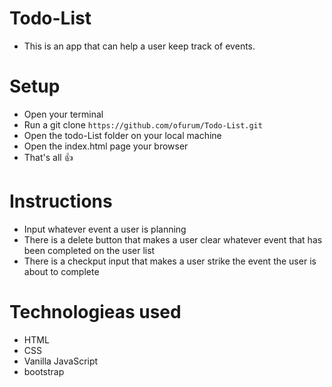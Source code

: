 # Todo-List

* This is an app that can help a user keep track of events.

# Setup
* Open your terminal
* Run a git clone ````https://github.com/ofurum/Todo-List.git````
* Open the todo-List folder on your local machine
* Open the index.html page your browser
* That's all 👍


# Instructions
* Input whatever event a user is planning
* There is a delete button that makes a user clear whatever event that has been completed on the user list
* There is a checkput input that makes a user strike the event the user is about to complete
 
# Technologieas used
* HTML
* CSS
* Vanilla JavaScript
* bootstrap
